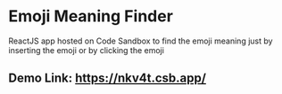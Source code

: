 # Emoji Meaning Finder

ReactJS app hosted on Code Sandbox to find the emoji meaning just by inserting the emoji or by clicking the emoji

## Demo Link: https://nkv4t.csb.app/
